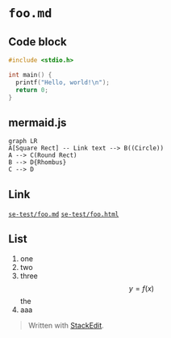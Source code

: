`foo.md`
===

## Code block

```main.c
#include <stdio.h>

int main() {
  printf("Hello, world!\n");
  return 0;
}
```

## mermaid.js

```mermaid
graph LR
A[Square Rect] -- Link text --> B((Circle))
A --> C(Round Rect)
B --> D{Rhombus}
C --> D
```

## Link

[`se-test/foo.md`](./foo.md)
[`se-test/foo.html`](./foo.html)

## List

1. one
2. two
3. three
$$
y=f(x)
$$
the
4. aaa


> Written with [StackEdit](https://stackedit.io/).
<!--stackedit_data:
eyJoaXN0b3J5IjpbMTM4NDEyNzQ3NywtMTk5NDAyMDcxNCwtMT
g4OTg5OTU4NCwtMjAxOTkyNTI2MF19
-->